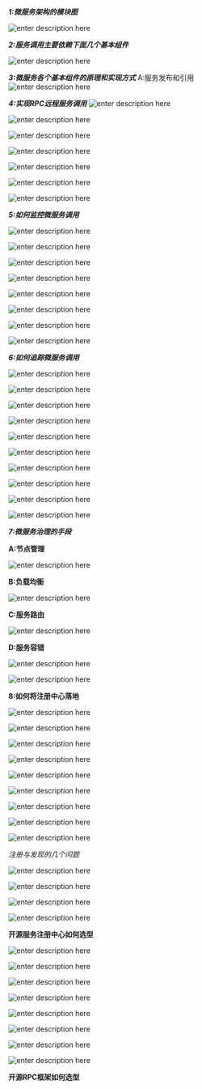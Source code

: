 ***1:微服务架构的模块图***

 ![enter description here](./images/1557036578276.png)

***2:服务调用主要依赖下面几个基本组件***

 ![enter description here](./images/1557038716679.png)

***3:微服务各个基本组件的原理和实现方式***
			A:服务发布和引用
	![enter description here](./images/1557050464797.png)

***4:实现RPC远程服务调用***
![enter description here](./images/1557048922923.png)

![enter description here](./images/1557048936686.png)

![enter description here](./images/1557048957171.png)

![enter description here](./images/1557048983894.png)

![enter description here](./images/1557050198140.png)

![enter description here](./images/1557050214317.png)

![enter description here](./images/1557050142263.png)

***5:如何监控微服务调用***

![enter description here](./images/1557103063105.png)

![enter description here](./images/1557103075085.png)

![enter description here](./images/1557103104654.png)

![enter description here](./images/1557103459021.png)

![enter description here](./images/1557103637832.png)

![enter description here](./images/1557103757071.png)

![enter description here](./images/1557103969493.png)

![enter description here](./images/1557104006340.png)


***6:如何追踪微服务调用***

![enter description here](./images/1557106415224.png)

![enter description here](./images/1557106426817.png)

![enter description here](./images/1557106461182.png)

![enter description here](./images/1557106513484.png)

![enter description here](./images/1557106590573.png)

![enter description here](./images/1557107086272.png)

![enter description here](./images/1557107103319.png)

![enter description here](./images/1557107118252.png)

![enter description here](./images/1557107165665.png)

![enter description here](./images/1557107218766.png)

***7:微服务治理的手段***

**A:节点管理**

![enter description here](./images/1557114853813.png)

**B:负载均衡**

![enter description here](./images/1557114931431.png)

**C:服务路由**

![enter description here](./images/1557115010704.png)

**D:服务容错**

![enter description here](./images/1557115044572.png)

![enter description here](./images/1557115055300.png)




**8:如何将注册中心落地**

![enter description here](./images/1557126496353.png)

![enter description here](./images/1557126509898.png)

![enter description here](./images/1557126543095.png)

![enter description here](./images/1557126551444.png)

![enter description here](./images/1557126563860.png)

![enter description here](./images/1557126572441.png)

![enter description here](./images/1557126608828.png)

![enter description here](./images/1557126621766.png)

![enter description here](./images/1557126636892.png)


*注册与发现的几个问题*

![enter description here](./images/1557126680364.png)

![enter description here](./images/1557126689677.png)

![enter description here](./images/1557126698918.png)

![enter description here](./images/1557126709912.png)



**开源服务注册中心如何选型**

![enter description here](./images/1557130638788.png)

![enter description here](./images/1557130664104.png)

![enter description here](./images/1557130682589.png)

![enter description here](./images/1557130694392.png)

![enter description here](./images/1557130728194.png)

![enter description here](./images/1557130818333.png)

![enter description here](./images/1557130964822.png)

![enter description here](./images/1557131099767.png)


**开源RPC框架如何选型**
